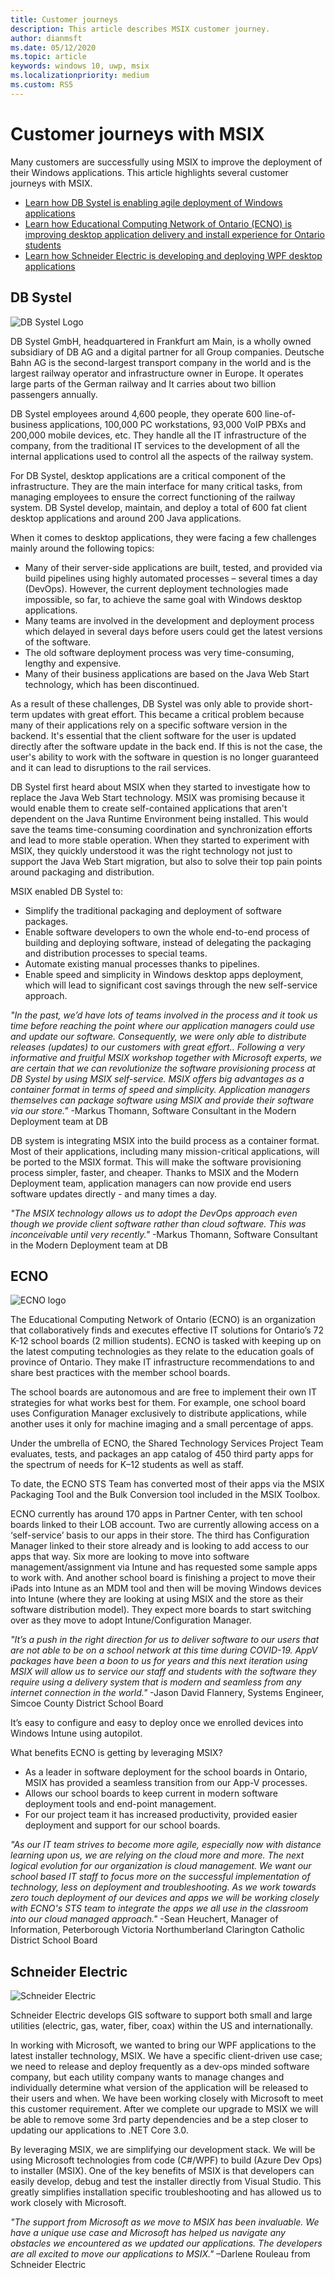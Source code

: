 ```yaml
---
title: Customer journeys
description: This article describes MSIX customer journey. 
author: dianmsft
ms.date: 05/12/2020
ms.topic: article
keywords: windows 10, uwp, msix
ms.localizationpriority: medium
ms.custom: RS5
---
```


# Customer journeys with MSIX

Many customers are successfully using MSIX to improve the deployment of their Windows applications. This article highlights several customer journeys with MSIX.

* [Learn how DB Systel is enabling agile deployment of Windows applications](customer-journey.md#db-systel)
* [Learn how Educational Computing Network of Ontario (ECNO) is improving desktop application delivery and install experience for Ontario students](customer-journey.md#ecno)
* [Learn how Schneider Electric is developing and deploying WPF desktop applications](customer-journey.md#schneider-electric)

## DB Systel

![DB Systel Logo](images/DB_logo_red_outlined_200px_rgb.png)

DB Systel GmbH, headquartered in Frankfurt am Main, is a wholly owned subsidiary of DB AG and a digital partner for all Group companies. Deutsche Bahn AG is the second-largest transport company in the world and is the largest railway operator and infrastructure owner in Europe. It operates large parts of the German railway and It carries about two billion passengers annually.

DB Systel employees around 4,600 people, they operate 600 line-of-business applications, 100,000 PC workstations, 93,000 VoIP PBXs and 200,000 mobile devices, etc. They handle all the IT infrastructure of the company, from the traditional IT services to the development of all the internal applications used to control all the aspects of the railway system. 

For DB Systel, desktop applications are a critical component of the infrastructure. They are the main interface for many critical tasks, from managing employees to ensure the correct functioning of the railway system. DB Systel develop, maintain, and deploy a total of 600 fat client desktop applications and around 200 Java applications.

When it comes to desktop applications, they were facing a few challenges mainly around the following topics:

* Many of their server-side applications are built, tested, and provided via build pipelines using highly automated processes – several times a day (DevOps). However, the current deployment technologies made impossible, so far, to achieve the same goal with Windows desktop applications.
* Many teams are involved in the development and deployment process which delayed in several days before users could get the latest versions of the software.
* The old software deployment process was very time-consuming, lengthy and expensive.
* Many of their business applications are based on the Java Web Start technology, which has been discontinued.

As a result of these challenges, DB Systel was only able to provide short-term updates with great effort. This became a critical problem because many of their applications rely on a specific software version in the backend. It's essential that the client software for the user is updated directly after the software update in the back end. If this is not the case, the user's ability to work with the software in question is no longer guaranteed and it can lead to disruptions to the rail services.

DB Systel first heard about MSIX when they started to investigate how to replace the Java Web Start technology. MSIX was promising because it would enable them to create self-contained applications that aren't dependent on the Java Runtime Environment being installed. This would save the teams time-consuming coordination and synchronization efforts and lead to more stable operation. When they started to experiment with MSIX, they quickly understood it was the right technology not just to support the Java Web Start migration, but also to solve their top pain points around packaging and distribution.

MSIX enabled DB Systel to:

* Simplify the traditional packaging and deployment of software packages.
* Enable software developers to own the whole end-to-end process of building and deploying software, instead of delegating the packaging and distribution processes to special teams.
* Automate existing manual processes thanks to pipelines.
* Enable speed and simplicity in Windows desktop apps deployment, which will lead to significant cost savings through the new self-service approach.

*"In the past, we’d have lots of teams involved in the process and it took us time before reaching the point where our application managers could use and update our software. Consequently, we were only able to distribute releases (updates) to our customers with great effort.. Following a very informative and fruitful MSIX workshop together with Microsoft experts, we are certain that we can revolutionize the software provisioning process at DB Systel by using MSIX self-service. MSIX offers big advantages as a container format in terms of speed and simplicity. Application managers themselves can package software using MSIX and provide their software via our store."*
 -Markus Thomann, Software Consultant in the Modern Deployment team at DB

DB system is integrating MSIX into the build process as a container format. Most of their applications, including many mission-critical applications, will be ported to the MSIX format. This will make the software provisioning process simpler, faster, and cheaper. Thanks to MSIX and the Modern Deployment team, application managers can now provide end users software updates directly - and many times a day.

*"The MSIX technology allows us to adopt the DevOps approach even though we provide client software rather than cloud software. This was inconceivable until very recently."* -Markus Thomann, Software Consultant in the Modern Deployment team at DB

## ECNO

![ECNO logo](images/ECNO_masterlogo.png)

The Educational Computing Network of Ontario (ECNO) is an organization that collaboratively finds and executes effective IT solutions for Ontario’s 72 K-12 school boards (2 million students). ECNO is tasked with keeping up on the latest computing technologies as they relate to the education goals of province of Ontario. They make IT infrastructure recommendations to and share best practices with the member school boards.

The school boards are autonomous and are free to implement their own IT strategies for what works best for them. For example, one school board uses Configuration Manager exclusively to distribute applications, while another uses it only for machine imaging and a small percentage of apps.

Under the umbrella of ECNO, the Shared Technology Services Project Team evaluates, tests, and packages an app catalog of 450 third party apps for the spectrum of needs for K–12 students as well as staff.

To date, the ECNO STS Team has converted most of their apps via the MSIX Packaging Tool and the Bulk Conversion tool included in the MSIX Toolbox.

ECNO currently has around 170 apps in Partner Center, with ten school boards linked to their LOB account. Two are currently allowing access on a ‘self-service’ basis to our apps in their store. The third has Configuration Manager linked to their store already and is looking to add access to our apps that way. Six more are looking to move into software management/assignment via Intune and has requested some sample apps to work with. And another school board is finishing a project to move their iPads into Intune as an MDM tool and then will be moving Windows devices into Intune (where they are looking at using MSIX and the store as their software distribution model). They expect more boards to start switching over as they move to adopt Intune/Configuration Manager.

*"It’s a push in the right direction for us to deliver software to our users that are not able to be on a school network at this time during COVID-19. AppV packages have been a boon to us for years and this next iteration using MSIX will allow us to service our staff and students with the software they require using a delivery system that is modern and seamless from any internet connection in the world."*
-Jason David Flannery, Systems Engineer, Simcoe County District School Board

It’s easy to configure and easy to deploy once we enrolled devices into Windows Intune using autopilot.

What benefits ECNO is getting by leveraging MSIX?

* As a leader in software deployment for the school boards in Ontario, MSIX has provided a seamless transition from our App-V processes.
* Allows our school boards to keep current in modern software deployment tools and end-point management.
* For our project team it has increased productivity, provided easier deployment and support for our school boards.

*"As our IT team strives to become more agile, especially now with distance learning upon us, we are relying on the cloud more and more.  The next logical evolution for our organization is cloud management. We want our school based IT staff to focus more on the successful implementation of technology, less on deployment and troubleshooting. As we work towards zero touch deployment of our devices and apps we will be working closely with ECNO's STS team to integrate the apps we all use in the classroom into our cloud managed approach."*
 -Sean Heuchert, Manager of Information, Peterborough Victoria Northumberland Clarington Catholic District School Board

## Schneider Electric

![Schneider Electric](images/Logo_SE_Green_RGB-Screen.png)

Schneider Electric develops GIS software to support both small and large utilities (electric, gas, water, fiber, coax) within the US and internationally.

In working with Microsoft, we wanted to bring our WPF applications to the latest installer technology, MSIX. We have a specific client-driven use case; we need to release and deploy frequently as a dev-ops minded software company, but each utility company wants to manage changes and individually determine what version of the application will be released to their users and when. We have been working closely with Microsoft to meet this customer requirement. After we complete our upgrade to MSIX we will be able to remove some 3rd party dependencies and be a step closer to updating our applications to .NET Core 3.0.

By leveraging MSIX, we are simplifying our development stack. We will be using Microsoft technologies from code (C#/WPF) to build (Azure Dev Ops) to installer (MSIX). One of the key benefits of MSIX is that developers can easily develop, debug and test the installer directly from Visual Studio. This greatly simplifies installation specific troubleshooting and has allowed us to work closely with Microsoft.

*"The support from Microsoft as we move to MSIX has been invaluable. We have a unique use case and Microsoft has helped us navigate any obstacles we encountered as we updated our applications. The developers are all excited to move our applications to MSIX."* –Darlene Rouleau from Schneider Electric
